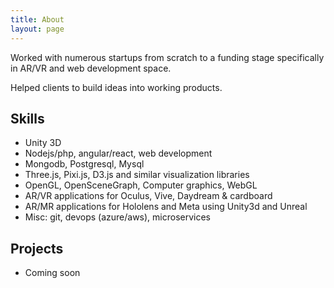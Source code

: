 ```yaml
---
title: About
layout: page
---
```

<!--![Profile Image]({{ site.url }}/{{ site.picture }})-->

<!--<p>Lorem ipsum dolor sit amet, consectetur adipisicing elit, sed do eiusmod
tempor incididunt ut labore et dolore magna aliqua. Ut enim ad minim veniam,
quis nostrud exercitation ullamco laboris nisi ut aliquip ex ea commodo
consequat. Duis aute irure dolor in reprehenderit in voluptate velit esse
cillum dolore eu fugiat nulla pariatur. Excepteur sint occaecat cupidatat non
proident, sunt in culpa qui officia deserunt mollit anim id est laborum.</p> -->

<!--<p>Lorem ipsum dolor sit amet, consectetur adipisicing elit, sed do eiusmod
tempor incididunt ut labore et dolore magna aliqua. Ut enim ad minim veniam,
quis nostrud exercitation ullamco laboris nisi ut aliquip ex ea commodo
consequat. Duis aute irure dolor in reprehenderit in voluptate velit esse
cillum dolore eu fugiat nulla pariatur. Excepteur sint occaecat cupidatat non
proident, sunt in culpa qui officia deserunt mollit anim id est laborum.</p> --->

<p>Worked with numerous startups from scratch to a funding stage specifically in AR/VR and web development space.</p>
<p>Helped clients to build ideas into working products.</p>

<h2>Skills</h2>

<ul class="skill-list">
	<li>Unity 3D</li>
	<li>Nodejs/php, angular/react, web development</li>
	<li>Mongodb, Postgresql, Mysql</li>
	<li>Three.js, Pixi.js, D3.js and similar visualization libraries</li>
	<li>OpenGL, OpenSceneGraph, Computer graphics, WebGL</li>
	<li>AR/VR applications for Oculus, Vive, Daydream & cardboard</li>
	<li>AR/MR applications for Hololens and Meta using Unity3d and Unreal</li>
	<li>Misc: git, devops (azure/aws), microservices</li>
	
</ul>

<h2>Projects</h2>

<ul>
	<li> Coming soon </li>
	<!--<li><a href="https://github.com/">Lorem Lorem</a></li>
	<li><a href="https://github.com/">Ipsum Dolor</a></li>
	<li><a href="https://github.com/">Dolor Lorem</a></li>-->
</ul>
